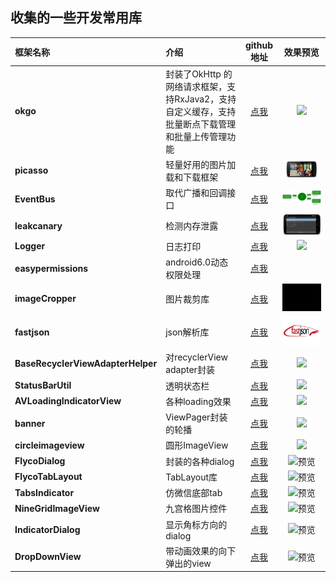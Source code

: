 ## 收集的一些开发常用库


|框架名称 | 介绍 | github地址 |效果预览|
|:-------|:-----|:---------:|:-----:|
|**okgo** | 封装了OkHttp 的网络请求框架，支持RxJava2，支持自定义缓存，支持批量断点下载管理和批量上传管理功能| [点我](https://github.com/jeasonlzy/okhttp-OkGo)|![](https://camo.githubusercontent.com/2f040a5bbfcd65f74439c9b1224e0fb816291b60/687474703a2f2f3778737335332e636f6d312e7a302e676c622e636c6f7564646e2e636f6d2f6d61726b646f776e2f61717979772e6a7067)
|**picasso** | 轻量好用的图片加载和下载框架 | [点我](https://github.com/square/picasso)|![](https://github.com/square/picasso/raw/master/website/static/sample.png)
|**EventBus** | 取代广播和回调接口 | [点我](https://github.com/greenrobot/EventBus)|![](https://github.com/greenrobot/EventBus/raw/master/EventBus-Publish-Subscribe.png)
|**leakcanary** | 检测内存泄露 | [点我](https://github.com/square/leakcanary)|![](https://github.com/square/leakcanary/raw/master/assets/screenshot.png)
|**Logger** | 日志打印 | [点我](https://github.com/orhanobut/logger)|![](https://github.com/orhanobut/logger/raw/master/art/logger_output.png)
|**easypermissions** | android6.0动态权限处理 | [点我](https://github.com/googlesamples/easypermissions)
|**imageCropper** | 图片裁剪库 | [点我](https://github.com/ArthurHub/Android-Image-Cropper) |![](https://github.com/ArthurHub/Android-Image-Cropper/raw/master/art/demo.gif?raw=true)
|**fastjson** | json解析库 | [点我](https://github.com/alibaba/fastjson)|![](https://github.com/alibaba/fastjson/raw/master/logo.jpg)
|**BaseRecyclerViewAdapterHelper** | 对recyclerView adapter封装 | [点我](https://github.com/CymChad/BaseRecyclerViewAdapterHelper)|![](https://user-images.githubusercontent.com/7698209/30015050-a60706b4-9181-11e7-91a5-5444ba193aa1.gif)
|**StatusBarUtil** |  透明状态栏 | [点我](https://github.com/laobie/StatusBarUtil)|![](https://github.com/laobie/StatusBarUtil/blob/master/img/set_translucnet.png)
|**AVLoadingIndicatorView** | 各种loading效果 | [点我](https://github.com/81813780/AVLoadingIndicatorView)|![](https://github.com/81813780/AVLoadingIndicatorView/blob/master/screenshots/avi.gif)
|**banner** | ViewPager封装的轮播 | [点我](https://github.com/youth5201314/banner)|![](https://camo.githubusercontent.com/fa591b0ea9768e3722fcd690cc97f987867573d9/687474703a2f2f6f63656835316b6b752e626b742e636c6f7564646e2e636f6d2f62616e6e65725f6578616d706c65332e706e67)
|**circleimageview** | 圆形ImageView | [点我](https://github.com/hdodenhof/CircleImageView)|![](https://camo.githubusercontent.com/e17a2a83e3e205a822d27172cb3736d4f441344d/68747470733a2f2f7261772e6769746875622e636f6d2f68646f64656e686f662f436972636c65496d616765566965772f6d61737465722f73637265656e73686f742e706e67)
|**FlycoDialog** | 封装的各种dialog | [点我](https://github.com/H07000223/FlycoDialog_Master)|![预览](https://github.com/H07000223/FlycoDialog_Master/blob/master/screenshot/action_sheet_1.png)
|**FlycoTabLayout** |  TabLayout库 | [点我](https://github.com/H07000223/FlycoTabLayout)|![预览](https://github.com/H07000223/FlycoTabLayout/blob/master/preview_1.gif)
|**TabsIndicator** |  仿微信底部tab | [点我](https://github.com/yingLanNull/AlphaTabsIndicator)|![预览](https://github.com/yingLanNull/AlphaTabsIndicator/blob/master/show/show.gif)
|**NineGridImageView** |  九宫格图片控件 | [点我](https://github.com/laobie/NineGridImageView)| ![预览](https://camo.githubusercontent.com/7bdbee64e72b8bbf324ba72febed94760ffd79e3/687474703a2f2f61632d71796776783163632e636c6f7564646e2e636f6d2f656535393036633834366164333334362e706e67)
|**IndicatorDialog** |  显示角标方向的dialog | [点我](https://github.com/jiang111/IndicatorDialog) | ![预览](https://raw.githubusercontent.com/jiang111/IndicatorDialog/master/art/d2.png)
|**DropDownView** |  带动画效果的向下弹出的view | [点我](https://github.com/AnthonyFermin/DropDownView) |![预览](https://camo.githubusercontent.com/bfd14c14566957af4498aa192c441b8003eda11f/68747470733a2f2f6d656469612e67697068792e636f6d2f6d656469612f336f4b49506548657a7631315a6b367935692f67697068792e676966)